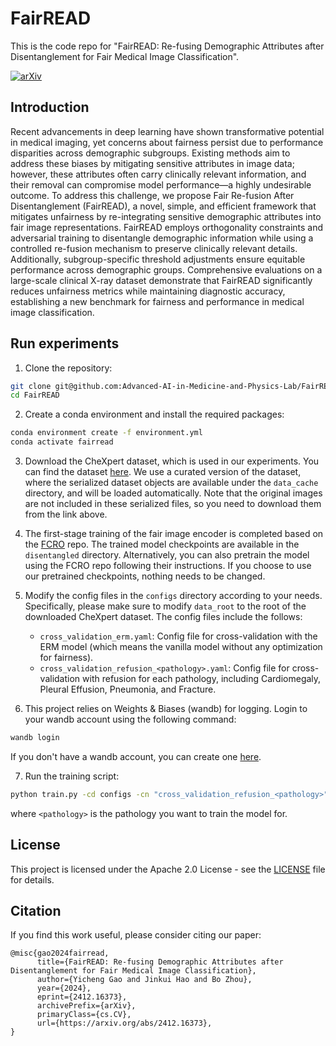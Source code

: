 # FairREAD

This is the code repo for "FairREAD: Re-fusing Demographic Attributes after Disentanglement for Fair Medical Image Classification".

[![arXiv](https://img.shields.io/badge/arXiv-2412.16373-b31b1b.svg)](https://arxiv.org/abs/2412.16373)

## Introduction
Recent advancements in deep learning have shown transformative potential in medical imaging, yet concerns about fairness persist due to performance disparities across demographic subgroups. Existing methods aim to address these biases by mitigating sensitive attributes in image data; however, these attributes often carry clinically relevant information, and their removal can compromise model performance—a highly undesirable outcome. To address this challenge, we propose Fair Re-fusion After Disentanglement (FairREAD), a novel, simple, and efficient framework that mitigates unfairness by re-integrating sensitive demographic attributes into fair image representations. FairREAD employs orthogonality constraints and adversarial training to disentangle demographic information while using a controlled re-fusion mechanism to preserve clinically relevant details. Additionally, subgroup-specific threshold adjustments ensure equitable performance across demographic groups. Comprehensive evaluations on a large-scale clinical X-ray dataset demonstrate that FairREAD significantly reduces unfairness metrics while maintaining diagnostic accuracy, establishing a new benchmark for fairness and performance in medical image classification.

## Run experiments

1. Clone the repository:
```bash
git clone git@github.com:Advanced-AI-in-Medicine-and-Physics-Lab/FairREAD.git
cd FairREAD
```
2. Create a conda environment and install the required packages:
```bash
conda environment create -f environment.yml
conda activate fairread
```

3. Download the CheXpert dataset, which is used in our experiments. You can find the dataset [here](https://stanfordmlgroup.github.io/competitions/chexpert/). We use a curated version of the dataset, where the serialized dataset objects are available under the `data_cache` directory, and will be loaded automatically. Note that the original images are not included in these serialized files, so you need to download them from the link above. 

4. The first-stage training of the fair image encoder is completed based on the [FCRO](https://github.com/ubc-tea/FCRO-Fair-Classification-Orthogonal-Representation?tab=readme-ov-file) repo. The trained model checkpoints are available in the `disentangled` directory. Alternatively, you can also pretrain the model using the FCRO repo following their instructions. If you choose to use our pretrained checkpoints, nothing needs to be changed. 

5. Modify the config files in the `configs` directory according to your needs. Specifically, please make sure to modify `data_root` to the root of the downloaded CheXpert dataset. The config files include the follows:
    - `cross_validation_erm.yaml`: Config file for cross-validation with the ERM model (which means the vanilla model without any optimization for fairness).
   - `cross_validation_refusion_<pathology>.yaml`: Config file for cross-validation with refusion for each pathology, including Cardiomegaly, Pleural Effusion, Pneumonia, and Fracture.

6. This project relies on Weights & Biases (wandb) for logging. Login to your wandb account using the following command:
```bash
wandb login
```
If you don't have a wandb account, you can create one [here](https://wandb.ai/site).

7. Run the training script:
```bash
python train.py -cd configs -cn "cross_validation_refusion_<pathology>"
```
where `<pathology>` is the pathology you want to train the model for. 

## License
This project is licensed under the Apache 2.0 License - see the [LICENSE](LICENSE) file for details.

## Citation
If you find this work useful, please consider citing our paper:
```
@misc{gao2024fairread,
      title={FairREAD: Re-fusing Demographic Attributes after Disentanglement for Fair Medical Image Classification}, 
      author={Yicheng Gao and Jinkui Hao and Bo Zhou},
      year={2024},
      eprint={2412.16373},
      archivePrefix={arXiv},
      primaryClass={cs.CV},
      url={https://arxiv.org/abs/2412.16373}, 
}
```
